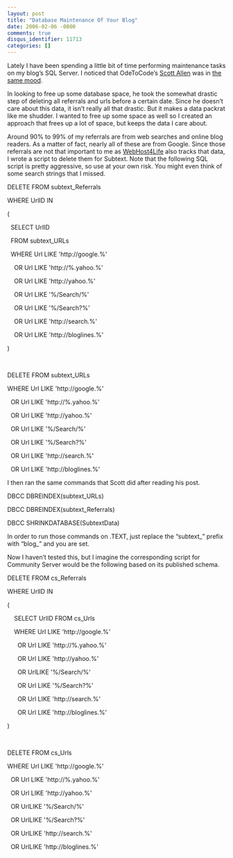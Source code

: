 ```yaml
---
layout: post
title: "Database Maintenance Of Your Blog"
date: 2006-02-06 -0800
comments: true
disqus_identifier: 11713
categories: []
---
```

Lately I have been spending a little bit of time performing maintenance
tasks on my blog’s SQL Server. I noticed that OdeToCode’s [Scott
Allen](http://odetocode.com/Blogs/scott/ "Scott Allen's Blog") was in
[the same
mood](http://odetocode.com/Blogs/scott/archive/2006/02/06/2839.aspx "Care and Feeding of Community Server").

In looking to free up some database space, he took the somewhat drastic
step of deleting all referrals and urls before a certain date. Since he
doesn’t care about this data, it isn’t really all that drastic. But it
makes a data packrat like me shudder. I wanted to free up some space as
well so I created an approach that frees up a lot of space, but keeps
the data I care about.

Around 90% to 99% of my referrals are from web searches and online blog
readers. As a matter of fact, nearly all of these are from Google. Since
those referrals are not that important to me as
[WebHost4Life](http://webhost4life.com/ "WebHost4Life Hosting Company Website")
also tracks that data, I wrote a script to delete them for Subtext. Note
that the following SQL script is pretty aggressive, so use at your own
risk. You might even think of some search strings that I missed.

DELETE FROM subtext\_Referrals

WHERE UrlID IN

(

  SELECT UrlID

  FROM subtext\_URLs

  WHERE Url LIKE 'http://google.%'

    OR Url LIKE 'http://%.yahoo.%'

    OR Url LIKE 'http://yahoo.%'

    OR Url LIKE '%/Search/%'

    OR Url LIKE '%/Search?%'

    OR Url LIKE 'http://search.%'

    OR Url LIKE 'http://bloglines.%'

)

 

DELETE FROM subtext\_URLs

WHERE Url LIKE 'http://google.%'

  OR Url LIKE 'http://%.yahoo.%'

  OR Url LIKE 'http://yahoo.%'

  OR Url LIKE '%/Search/%'

  OR Url LIKE '%/Search?%'

  OR Url LIKE 'http://search.%'

  OR Url LIKE 'http://bloglines.%'

I then ran the same commands that Scott did after reading his post.

DBCC DBREINDEX(subtext\_URLs)

DBCC DBREINDEX(subtext\_Referrals)

DBCC SHRINKDATABASE(SubtextData)

In order to run those commands on .TEXT, just replace the “subtext\_”
prefix with “blog\_” and you are set.

Now I haven’t tested this, but I imagine the corresponding script for
Community Server would be the following based on its published schema.

DELETE FROM cs\_Referrals

WHERE UrlID IN

(

    SELECT UrlID FROM cs\_Urls

    WHERE Url LIKE 'http://google.%'

      OR Url LIKE 'http://%.yahoo.%'

      OR Url LIKE 'http://yahoo.%'

      OR UrlLIKE '%/Search/%'

      OR Url LIKE '%/Search?%'

      OR Url LIKE 'http://search.%'

      OR Url LIKE 'http://bloglines.%'

)

 

DELETE FROM cs\_Urls

WHERE Url LIKE 'http://google.%'

  OR Url LIKE 'http://%.yahoo.%'

  OR Url LIKE 'http://yahoo.%'

  OR UrlLIKE '%/Search/%'

  OR UrlLIKE '%/Search?%'

  OR UrlLIKE 'http://search.%'

  OR UrlLIKE 'http://bloglines.%'

